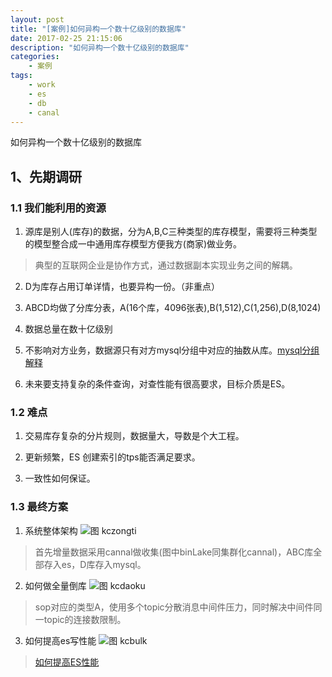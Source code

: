```yaml
---
layout: post
title: "[案例]如何异构一个数十亿级别的数据库"
date: 2017-02-25 21:15:06 
description: "如何异构一个数十亿级别的数据库"
categories: 
    - 案例
tags:
    - work
    - es
    - db
    - canal
---
```


如何异构一个数十亿级别的数据库

<!--more-->

## 1、先期调研

### 1.1 我们能利用的资源

1) 源库是别人(库存)的数据，分为A,B,C三种类型的库存模型，需要将三种类型的模型整合成一中通用库存模型方便我方(商家)做业务。
> 典型的互联网企业是协作方式，通过数据副本实现业务之间的解耦。 

2) D为库存占用订单详情，也要异构一份。（非重点）

3) ABCD均做了分库分表，A(16个库，4096张表),B(1,512),C(1,256),D(8,1024)

4) 数据总量在数十亿级别

5) 不影响对方业务，数据源只有对方mysql分组中对应的抽数从库。[mysql分组解释](https://psiitoy.github.io/2017/03/22/%E6%B5%85%E8%B0%88%E5%88%86%E5%B8%83%E5%BC%8F%E6%95%B0%E6%8D%AE%E5%BA%93/)

6) 未来要支持复杂的条件查询，对查性能有很高要求，目标介质是ES。

### 1.2 难点
 
1) 交易库存复杂的分片规则，数据量大，导数是个大工程。

2) 更新频繁，ES 创建索引的tps能否满足要求。

3) 一致性如何保证。

### 1.3 最终方案

1) 系统整体架构
![图 kczongti](/img/work/kucuntouminghua/kczongti.png)

> 首先增量数据采用cannal做收集(图中binLake同集群化cannal)，ABC库全部存入es，D库存入mysql。

2) 如何做全量倒库
![图 kcdaoku](/img/work/kucuntouminghua/kcdaoku.png)

> sop对应的类型A，使用多个topic分散消息中间件压力，同时解决中间件同一topic的连接数限制。

3) 如何提高es写性能
![图 kcbulk](/img/work/kucuntouminghua/kcbulk.png)

> [如何提高ES性能](https://psiitoy.github.io/2016/04/27/%E5%A6%82%E4%BD%95%E6%8F%90%E9%AB%98Elasticsearch%E5%86%99%E6%80%A7%E8%83%BD/)